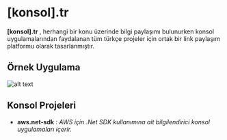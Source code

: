 # [konsol].tr

**[konsol].tr** , herhangi bir konu üzerinde bilgi paylaşımı bulunurken konsol uygulamalarından faydalanan tüm türkçe projeler için ortak bir link paylaşım platformu olarak tasarlanmıştır.


## Örnek Uygulama
![alt text](https://github.com/suadev/docker-workshop-with-react-aspnetcore-redis-rabbitmq-mssql/blob/master/react_ui/public/screencast.gif)
## Konsol Projeleri 

- **aws.net-sdk**  : *AWS için .Net SDK kullanımına ait bilgilendirici konsol uygulamaları içerir.*